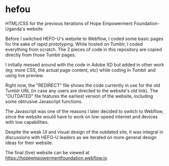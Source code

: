 # hefou
HTML/CSS for the previous iterations of Hope Empowerment Foundation- Uganda's website

Before I switched HEFO-U's website to Webflow, I coded some basic pages for the sake of rapid prototyping. While hosted on Tumblr, I coded everything from scratch.
The 2 pieces of code in this repository are copied directly from those Tumblr pages.

I initially messed around with the code in Adobe XD but added in other work (eg: more CSS, the actual page content, etc) while coding in Tumblr and using live preview.

Right now, the "REDIRECT" file shows the code currently in use for the old Tumblr URL (in case any users are directed to the website's old link).
The "OUTDATED" file features the earliest version of the website, including some obtrusive Javascript functions.

The Javascript was one of the reasons I later decided to switch to Webflow, since the website would have to work on low-speed internet and devices with low capabilities.

Despite the weak UI and visual design of the outdated site, it was integral in discussions with HEFO-U leaders as we iterated on more general design ideas for their website.

The final (live) website can be viewed at https://hopeempowermentfoundation.webflow.io
